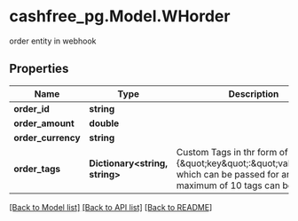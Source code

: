 # cashfree_pg.Model.WHorder
order entity in webhook

## Properties

Name | Type | Description | Notes
------------ | ------------- | ------------- | -------------
**order_id** | **string** |  | [optional] 
**order_amount** | **double** |  | [optional] 
**order_currency** | **string** |  | [optional] 
**order_tags** | **Dictionary&lt;string, string&gt;** | Custom Tags in thr form of {\&quot;key\&quot;:\&quot;value\&quot;} which can be passed for an order. A maximum of 10 tags can be added | [optional] 

[[Back to Model list]](../README.md#documentation-for-models) [[Back to API list]](../README.md#documentation-for-api-endpoints) [[Back to README]](../README.md)

